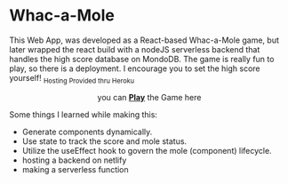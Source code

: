 # Whac-a-Mole

This Web App, was developed as a React-based Whac-a-Mole game, but later wrapped the react build with a nodeJS serverless backend that handles the high score database on MondoDB.
The game is really fun to play, so there is a deployment. I encourage you to set the high score yourself!
<sub>Hosting Provided thru Heroku</sub>
<p align="center">you can <a href="https://gorgeous-genie-657fdc.netlify.app"><b>Play</b></a> the Game here</p>

Some things I learned while making this:
- Generate components dynamically.
- Use state to track the score and mole status.
- Utilize the useEffect hook to govern the mole (component) lifecycle.
- hosting a backend on netlify
- making a serverless function 